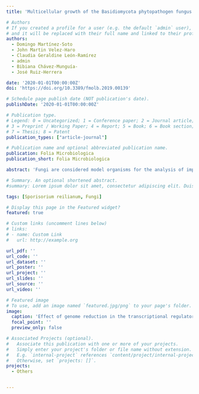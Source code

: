 ```yaml
---
title: 'Multicellular growth of the Basidiomycota phytopathogen fungus Sporisorium reilianum induced by acid conditions'

# Authors
# If you created a profile for a user (e.g. the default `admin` user), write the username (folder name) here
# and it will be replaced with their full name and linked to their profile.
authors:
  - Domingo Martínez-Soto
  - John Martin Velez-Haro
  - Claudia Geraldine León-Ramírez
  - admin
  - Bibiana Chávez-Munguía-
  - José Ruiz-Herrera

date: '2020-01-01T00:00:00Z'
doi: 'https://doi.org/10.3389/fmolb.2019.00139'

# Schedule page publish date (NOT publication's date).
publishDate: '2020-01-01T00:00:00Z'

# Publication type.
# Legend: 0 = Uncategorized; 1 = Conference paper; 2 = Journal article;
# 3 = Preprint / Working Paper; 4 = Report; 5 = Book; 6 = Book section;
# 7 = Thesis; 8 = Patent
publication_types: ["article-journal"]

# Publication name and optional abbreviated publication name.
publication: Folia Microbiologica
publication_short: Folia Microbiologica

abstract: 'Fungi are considered model organisms for the analysis of important phenomena of eukaryotes. For example, some of them have been described as models to understand the phenomenon of multicellularity acquisition by different unicellular organisms phylogenetically distant. Interestingly, in this work, we describe the multicellular development in the model fungus S. reilianum. We observed that Sporisorium reilianum, a Basidiomycota cereal pathogen that at neutral pH grows with a yeast-like morphology during its saprophytic haploid stage, when incubated at acid pH grew in the form of multicellular clusters. The multicellularity observed in S. reilianum was of clonal type, where buds of “stem” cells growing as yeasts remain joined by their cell wall septa, after cytokinesis. The elaboration and analysis of a regulatory network of S. reilianum showed that the putative zinc finger transcription factor CBQ73544.1 regulates a number of genes involved in cell cycle, cellular division, signal transduction pathways, and biogenesis of cell wall. Interestingly, homologous of these genes have been found to be regulated during Saccharomyces cerevisiae multicellular growth. In adddition, some of these genes were found to be negatively regulated during multicellularity of S. reilianum. With these data, we suggest that S. reilianum is an interesting model for the study of multicellular development.'

# Summary. An optional shortened abstract.
#summary: Lorem ipsum dolor sit amet, consectetur adipiscing elit. Duis posuere tellus ac convallis placerat. Proin tincidunt magna sed ex sollicitudin condimentum.

tags: [Sporisorium reilianum, Fungi]

# Display this page in the Featured widget?
featured: true

# Custom links (uncomment lines below)
# links:
# - name: Custom Link
#   url: http://example.org

url_pdf: ''
url_code: ''
url_dataset: ''
url_poster: ''
url_project: ''
url_slides: ''
url_source: ''
url_video: ''

# Featured image
# To use, add an image named `featured.jpg/png` to your page's folder.
image:
  caption: 'Effect of genome reduction in the transcriptional regulatory network'
  focal_point: ''
  preview_only: false

# Associated Projects (optional).
#   Associate this publication with one or more of your projects.
#   Simply enter your project's folder or file name without extension.
#   E.g. `internal-project` references `content/project/internal-project/index.md`.
#   Otherwise, set `projects: []`.
projects:
  - Others


---
```


